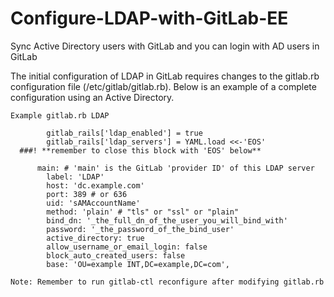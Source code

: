 # Configure-LDAP-with-GitLab-EE
Sync Active Directory users with GitLab and you can login with AD users in GitLab

The initial configuration of LDAP in GitLab requires changes to the gitlab.rb configuration file (/etc/gitlab/gitlab.rb). Below is an example of a complete configuration using an Active Directory.

    Example gitlab.rb LDAP
    
            gitlab_rails['ldap_enabled'] = true
            gitlab_rails['ldap_servers'] = YAML.load <<-'EOS'
      ###! **remember to close this block with 'EOS' below**

          main: # 'main' is the GitLab 'provider ID' of this LDAP server
            label: 'LDAP'
            host: 'dc.example.com'
            port: 389 # or 636
            uid: 'sAMAccountName'
            method: 'plain' # "tls" or "ssl" or "plain"
            bind_dn: '_the_full_dn_of_the_user_you_will_bind_with'
            password: '_the_password_of_the_bind_user'
            active_directory: true
            allow_username_or_email_login: false
            block_auto_created_users: false
            base: 'OU=example INT,DC=example,DC=com',

    Note: Remember to run gitlab-ctl reconfigure after modifying gitlab.rb
